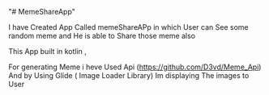 "# MemeShareApp" 

I have Created  App Called memeShareAPp in which User can See some random meme and He is able to Share those meme also

This App built in kotlin ,

For generating Meme i heve Used  Api (https://github.com/D3vd/Meme_Api) And by Using Glide ( Image Loader Library) Im displaying The images to User

